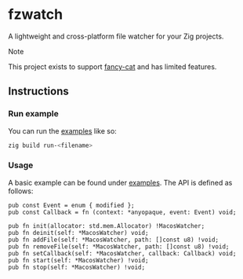 # fzwatch
A lightweight and cross-platform file watcher for your Zig projects.
> [!NOTE]  
> This project exists to support [fancy-cat](https://github.com/freref/fancy-cat) and has limited features.

## Instructions
### Run example
You can run the [examples](./examples/) like so:
```sh
zig build run-<filename>
```
### Usage
A basic example can be found under [examples](./examples/basic.zig). The API is defined as follows:
```zig
pub const Event = enum { modified };
pub const Callback = fn (context: *anyopaque, event: Event) void;

pub fn init(allocator: std.mem.Allocator) !MacosWatcher;
pub fn deinit(self: *MacosWatcher) void;
pub fn addFile(self: *MacosWatcher, path: []const u8) !void;
pub fn removeFile(self: *MacosWatcher, path: []const u8) !void;
pub fn setCallback(self: *MacosWatcher, callback: Callback) void;
pub fn start(self: *MacosWatcher) !void;
pub fn stop(self: *MacosWatcher) !void;
````
